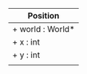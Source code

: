 | Position         |
| -----------------|
| + world : World* |
| + x : int        |
| + y : int        |
|                  |